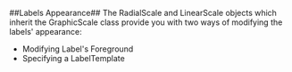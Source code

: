 ##Labels Appearance##
The RadialScale and LinearScale objects which inherit the GraphicScale class provide you with two ways of modifying the labels' appearance:

  - Modifying Label's Foreground
  - Specifying a LabelTemplate